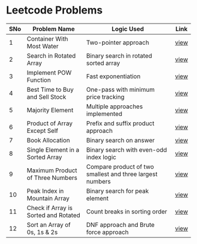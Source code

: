 # Leetcode Problems

SNo | Problem Name | Logic Used | Link |
----|--------------|------------|------|
1 | Container With Most Water | Two-pointer approach | [view](11_Container_With_Most_water/main.cpp)
2 | Search in Rotated Array | Binary search in rotated sorted array | [view](33_Search_in_RotatedArray/main.cpp)
3 | Implement POW Function | Fast exponentiation | [view](50_POW/main.cpp)
4 | Best Time to Buy and Sell Stock | One-pass with minimum price tracking | [view](121_Buy_and_Sell_Stock/main.cpp)
5 | Majority Element | Multiple approaches implemented | [view](169_Majority_Element/README.md)
6 | Product of Array Except Self | Prefix and suffix product approach | [view](238_Product_of_arr_except_itself/main.cpp)
7 | Book Allocation | Binary search on answer | [view](410_BookAllocation/main.cpp)
8 | Single Element in a Sorted Array | Binary search with even-odd index logic | [view](540_Single_Element_in_a_Sorted_Array/main.cpp)
9 | Maximum Product of Three Numbers | Compare product of two smallest and three largest numbers | [view](628_Maximum_Product_of_Three_Numbers/main.cpp)
10 | Peak Index in Mountain Array | Binary search for peak element | [view](852_Peak_index_in_Mountain_arr/main.cpp)
11 | Check if Array is Sorted and Rotated | Count breaks in sorting order | [view](1752_Check_If_Array_is_sorted_and_Rotated/main.cpp)
12 | Sort an Array of 0s, 1s & 2s | DNF approach and Brute force approach | [view](75_Sort_an_Array_of_0s_1s_&_2s/)
